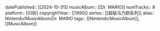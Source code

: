 datePublished:: [[2024-10-31]]
musicAlbum:: [[Dr. MARIO]]
numTracks:: 8
platform:: [[GB]]
copyrightYear:: [[1990]]
series:: [[超级马力欧系列]]
alias:: Nintendo/MusicAlbum/Dr. MARIO
tags:: [[Nintendo/MusicAlbum]], [[MusicAlbum]]
